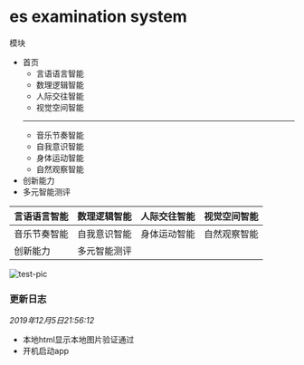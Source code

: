 # es examination system

模块
+ 首页
    + 言语语言智能
    + 数理逻辑智能
    + 人际交往智能
    + 视觉空间智能
    ----
    + 音乐节奏智能
    + 自我意识智能
    + 身体运动智能
    + 自然观察智能
+ 创新能力
+ 多元智能测评

|言语语言智能|数理逻辑智能|人际交往智能|视觉空间智能|
|:---|:---:|:---:|---:|
|音乐节奏智能|自我意识智能|身体运动智能|自然观察智能|
|创新能力|多元智能测评|             |         |



![test-pic](https://upload.jianshu.io/users/upload_avatars/13623636/b65d89a7-6115-479e-8004-18753e925b69?imageMogr2/auto-orient/strip|imageView2/1/w/240/h/240 "my title")


### 更新日志


_2019年12月5日21:56:12_

+ 本地html显示本地图片验证通过
+ 开机启动app


